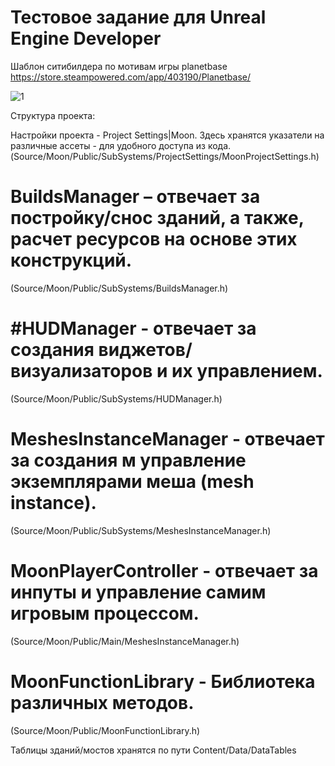 # Тестовое задание для Unreal Engine Developer

Шаблон ситибилдера по мотивам игры planetbase https://store.steampowered.com/app/403190/Planetbase/

![1](https://github.com/user-attachments/assets/1ce61ad4-7b36-4788-9735-805da59bd96c)


Структура проекта: 

Настройки проекта - Project Settings|Moon. Здесь хранятся указатели на различные ассеты - для удобного доступа из кода. 
(Source/Moon/Public/SubSystems/ProjectSettings/MoonProjectSettings.h)

# BuildsManager – отвечает за постройку/снос зданий, а также, расчет ресурсов на основе этих конструкций.
(Source/Moon/Public/SubSystems/BuildsManager.h)

# #HUDManager - отвечает за создания виджетов/визуализаторов и их управлением.
(Source/Moon/Public/SubSystems/HUDManager.h)

# MeshesInstanceManager - отвечает за создания м управление экземплярами меша (mesh instance).
(Source/Moon/Public/SubSystems/MeshesInstanceManager.h)

# MoonPlayerController - отвечает за инпуты и управление самим игровым процессом.
(Source/Moon/Public/Main/MeshesInstanceManager.h)

# MoonFunctionLibrary - Библиотека различных методов.
(Source/Moon/Public/MoonFunctionLibrary.h)

Таблицы зданий/моcтов хранятся по пути Content/Data/DataTables




